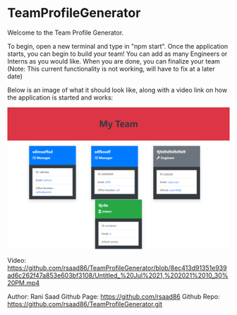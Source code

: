 # TeamProfileGenerator

Welcome to the Team Profile Generator.

To begin, open a new terminal and type in "npm start". Once the application starts, you can begin to build your team! You can add as many Engineers or Interns as you would like. When you are done, you can finalize your team (Note: This current functionality is not working, will have to fix at a later date)

Below is an image of what it should look like, along with a video link on how the application is started and works:

![image1](https://raw.githubusercontent.com/rsaad86/TeamProfileGenerator/main/screencapture-file-C-Users-rsaad-Desktop-projects-TeamProfileGenerator-crew-html-2021-07-21-22_09_14.png)

Video: https://github.com/rsaad86/TeamProfileGenerator/blob/8ec413d91351e939ad6c262f47a853e603bf3108/Untitled_%20Jul%2021,%202021%2010_30%20PM.mp4

Author: Rani Saad
Github Page: https://github.com/rsaad86
Github Repo: https://github.com/rsaad86/TeamProfileGenerator.git
